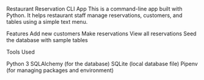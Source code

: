 Restaurant Reservation CLI App
This is a command-line app built with Python. It helps restaurant staff manage reservations, customers, and tables using a simple text menu.



Features
Add new customers
Make reservations
View all reservations
Seed the database with sample tables


Tools Used


Python 3
SQLAlchemy (for the database)
SQLite (local database file)
Pipenv (for managing packages and environment)
